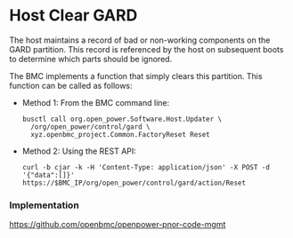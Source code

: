 Host Clear GARD
================

The host maintains a record of bad or non-working components on the GARD partition. This record is referenced by the host on subsequent boots to determine which parts should be ignored.

The BMC implements a function that simply clears this partition. This function can be called as follows:

  * Method 1: From the BMC command line:

      ```
      busctl call org.open_power.Software.Host.Updater \
        /org/open_power/control/gard \
        xyz.openbmc_project.Common.FactoryReset Reset
      ```

  * Method 2: Using the REST API:

      ```
      curl -b cjar -k -H 'Content-Type: application/json' -X POST -d '{"data":[]}' https://$BMC_IP/org/open_power/control/gard/action/Reset
      ```

### Implementation

https://github.com/openbmc/openpower-pnor-code-mgmt

